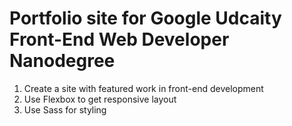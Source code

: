 # Portfolio site for Google Udcaity Front-End Web Developer Nanodegree
1. Create a site with featured work in front-end development
2. Use Flexbox to get responsive layout
3. Use Sass for styling
